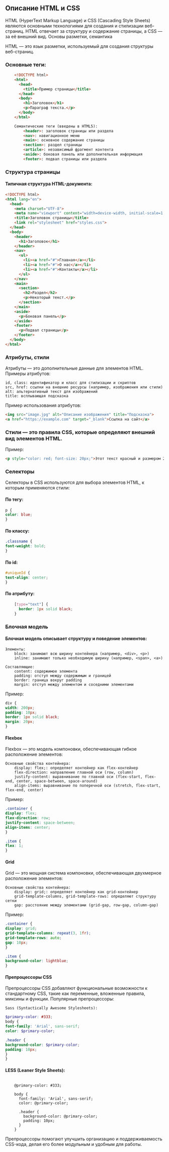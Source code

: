 ## Описание HTML и CSS

HTML (HyperText Markup Language) и CSS (Cascading Style Sheets) являются основными технологиями для создания и стилизации веб-страниц. HTML отвечает за структуру и содержание страницы, а CSS — за её внешний вид.
Основы разметки, семантика

HTML — это язык разметки, используемый для создания структуры веб-страниц.

### Основные теги:

```html
    <!DOCTYPE html>
    <html>
      <head>
        <title>Пример страницы</title>
      </head>
      <body>
        <h1>Заголовок</h1>
        <p>Параграф текста.</p>
      </body>
    </html>

    Семантические теги (введены в HTML5):
        <header>: заголовок страницы или раздела
        <nav>: навигационное меню
        <main>: основное содержание страницы
        <section>: раздел страницы
        <article>: независимый фрагмент контента
        <aside>: боковая панель или дополнительная информация
        <footer>: подвал страницы или раздела
```
### Структура страницы

#### Типичная структура HTML-документа:

```html
<!DOCTYPE html>
<html lang="en">
  <head>
    <meta charset="UTF-8">
    <meta name="viewport" content="width=device-width, initial-scale=1.0">
    <title>Заголовок страницы</title>
    <link rel="stylesheet" href="styles.css">
  </head>
  <body>
    <header>
      <h1>Заголовок</h1>
    </header>
    <nav>
      <ul>
        <li><a href="#">Главная</a></li>
        <li><a href="#">О нас</a></li>
        <li><a href="#">Контакты</a></li>
      </ul>
    </nav>
    <main>
      <section>
        <h2>Раздел</h2>
        <p>Некоторый текст.</p>
      </section>
    </main>
    <aside>
      <p>Боковая панель</p>
    </aside>
    <footer>
      <p>Подвал страницы</p>
    </footer>
  </body>
</html>
```
### Атрибуты, стили

Атрибуты — это дополнительные данные для элементов HTML. Примеры атрибутов:

    id, class: идентификатор и класс для стилизации и скриптов
    src, href: ссылки на внешние ресурсы (например, изображения или стили)
    alt: альтернативный текст для изображений
    title: всплывающая подсказка

Пример использования атрибутов:

```html
<img src="image.jpg" alt="Описание изображения" title="Подсказка">
<a href="https://example.com" target="_blank">Ссылка на сайт</a>
```
### Стили — это правила CSS, которые определяют внешний вид элементов HTML.

Пример:

```html
<p style="color: red; font-size: 20px;">Этот текст красный и размером 20 пикселей.</p>
```

### Селекторы

Селекторы в CSS используются для выбора элементов HTML, к которым применяются стили:

#### По тегу:

```css
p {
color: blue;
}
```

#### По классу:

```css
.classname {
font-weight: bold;
}
```

#### По id:

```css
#uniqueId {
text-align: center;
}
```

#### По атрибуту:

```css
    [type="text"] {
      border: 1px solid black;
    }
```

### Блочная модель

#### Блочная модель описывает структуру и поведение элементов:

    Элементы:
        block: занимают всю ширину контейнера (например, <div>, <p>)
        inline: занимают только необходимую ширину (например, <span>, <a>)

    Составляющие:
        content: содержимое элемента
        padding: отступ между содержимым и границей
        border: граница вокруг padding
        margin: отступ между элементом и соседними элементами

Пример:

```css
div {
width: 200px;
padding: 10px;
border: 1px solid black;
margin: 20px;
}
```

#### Flexbox

Flexbox — это модель компоновки, обеспечивающая гибкое расположение элементов:

    Основные свойства контейнера:
        display: flex;: определяет контейнер как flex-контейнер
        flex-direction: направление главной оси (row, column)
        justify-content: выравнивание по главной оси (flex-start, flex-end, center, space-between, space-around)
        align-items: выравнивание по поперечной оси (stretch, flex-start, flex-end, center)

Пример:

```css
.container {
display: flex;
flex-direction: row;
justify-content: space-between;
align-items: center;
}

.item {
flex: 1;
}
```

#### Grid

Grid — это мощная система компоновки, обеспечивающая двухмерное расположение элементов:

    Основные свойства контейнера:
        display: grid;: определяет контейнер как grid-контейнер
        grid-template-columns, grid-template-rows: определяют структуру сетки
        gap: расстояние между элементами (grid-gap, row-gap, column-gap)

Пример:

```css
.container {
display: grid;
grid-template-columns: repeat(3, 1fr);
grid-template-rows: auto;
gap: 10px;
}

.item {
background-color: lightblue;
}
```

#### Препроцессоры CSS

Препроцессоры CSS добавляют функциональные возможности к стандартному CSS, такие как переменные, вложенные правила, миксины и функции. Популярные препроцессоры:

    Sass (Syntactically Awesome Stylesheets):

```scss
$primary-color: #333;
body {
font-family: 'Arial', sans-serif;
color: $primary-color;

.header {
background-color: $primary-color;
padding: 10px;
}
}
```

#### LESS (Leaner Style Sheets):

```less

    @primary-color: #333;

    body {
      font-family: 'Arial', sans-serif;
      color: @primary-color;

      .header {
        background-color: @primary-color;
        padding: 10px;
      }
    }
```

Препроцессоры помогают улучшить организацию и поддерживаемость CSS-кода, делая его более модульным и удобным для работы.